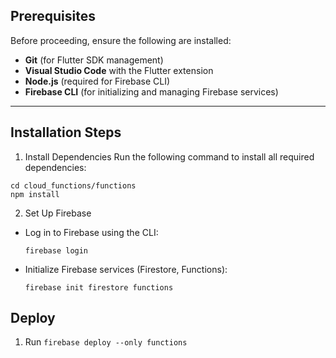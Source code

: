 ## Prerequisites

Before proceeding, ensure the following are installed:

- **Git** (for Flutter SDK management)
- **Visual Studio Code** with the Flutter extension
- **Node.js** (required for Firebase CLI)
- **Firebase CLI** (for initializing and managing Firebase services)

---

## Installation Steps

1. Install Dependencies
Run the following command to install all required dependencies:
```
cd cloud_functions/functions
npm install
```

2. Set Up Firebase
- Log in to Firebase using the CLI:
    ```
    firebase login
    ```
- Initialize Firebase services (Firestore, Functions):
    ```
    firebase init firestore functions
    ```

## Deploy
1. Run `firebase deploy --only functions`
